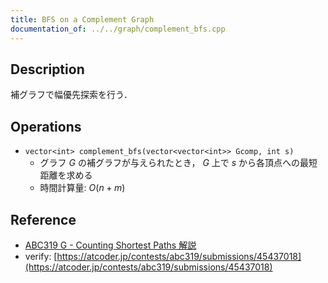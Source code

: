 ```yaml
---
title: BFS on a Complement Graph
documentation_of: ../../graph/complement_bfs.cpp
---
```


## Description

補グラフで幅優先探索を行う．

## Operations

- `vector<int> complement_bfs(vector<vector<int>> Gcomp, int s)`
    - グラフ $G$ の補グラフが与えられたとき， $G$ 上で $s$ から各頂点への最短距離を求める
    - 時間計算量: $O(n+m)$

## Reference

- [ABC319 G - Counting Shortest Paths 解説](https://atcoder.jp/contests/abc319/editorial/7120)
- verify: [https://atcoder.jp/contests/abc319/submissions/45437018](https://atcoder.jp/contests/abc319/submissions/45437018)
